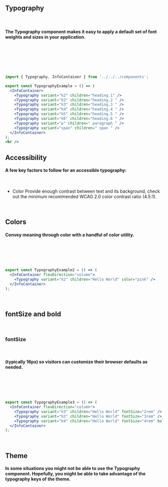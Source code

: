  

<h2 id='typography'>Typography</h2>
<br />

#### The Typography component makes it easy to apply a default set of font weights and sizes in your application.
<br />

<ex1></ex1>

<br />
<br />
 
~~~jsx

import { Typography, InfoContainer } from '../../../components';

export const TypographyExample = () => (
  <InfoContainer>
    <Typography variant="h2" children="heading.1" />
    <Typography variant="h2" children="heading.2 " />
    <Typography variant="h3" children="heading.3 " />
    <Typography variant="h4" children="heading.4 " />
    <Typography variant="h5" children="heading.5 " />
    <Typography variant="h6" children="heading.6 " />
    <Typography variant="p" children=" paragraph " />
    <Typography variant="span" children=" span " />
  </InfoContainer>
);
<br />


~~~
<h2 id="accessibility">Accessibility</h2>

#### A few key factors to follow for an accessible typography:

<br />

* Color Provide enough contrast between text and its background, check out the minimum recommended WCAG 2.0 color contrast ratio (4.5:1).

<br />


<h2 id="colors">Colors</h2>

#### Convey meaning through color with a handful of color utility.
<br />

<ex2></ex2>
<br />
<br />
 
~~~jsx
export const TypographyExample2 = () => (
  <InfoContainer flexDirection="column">
    <Typography variant="h2" children="Hello World" color="pink" />
  </InfoContainer>
);

~~~
<br />


<h2 id="fontSize">fontSize and bold</h2>

<br />

<h3 id='fontSize'>fontSize</h3> 
<br />

#### (typically 16px) so visitors can customize their browser defaults as needed.
<br />

<ex3></ex3>
<br />
<br />

~~~jsx
export const TypographyExample3 = () => (
  <InfoContainer flexDirection="column">
    <Typography variant="h3" children="Hello World" fontSize="2rem" />
    <Typography variant="h2" children="Hello World" fontSize="3rem" />
    <Typography variant="h4" children="Hello World" fontSize="4rem" bold />
  </InfoContainer>
);
~~~
<br />

<h2 id="theme">Theme</h2>

#### In some situations you might not be able to use the Typography component. Hopefully, you might be able to take advantage of the typography keys of the theme.

<br />
<br />


 